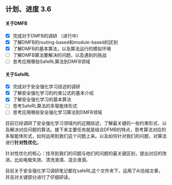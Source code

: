 ## 计划、进度 3.6 
#### 关于DMFB
- [x] 完成对于DMFB的调研 （进行中）
- [x] 了解DMFB的routing-based和module-based的区别
- [x] 了解DMFB的基本算法，以及算法运行的模拟环境
- [ ] 了解DMFB算法要解决的问题，以及遇到的挑战
- [ ] 思考应用哪些SafeRL算法到DMFB领域

#### 关于SafeRL
- [x] 完成对于安全强化学习综述的调研
- [x] 了解安全强化学习的约束公式的基本介绍
- [x] 了解安全强化学习的基本算法
- [ ] 思考SafeRL算法的多智能体形式
- [ ] 思考应用哪些安全强化学习算法到DMFB领域

目前已经调研了安全强化学习领域内的近期综述，了解最关键的一些约束形式、以及解决对应问题的算法。接下来主要任务就是结合DFMB的特点，思考算法对应的多智能体形式，如何运用到我们这个问题上来。以及如何针对我们的问题，对算法进行**针对性优化**。

针对性优化的核心：找寻到我们的问题与他们的问题的最关键区别，提出对应的改进。比如电极失效、清洗液滴、混合液滴、

目前关于安全强化学习调研笔记都在safeRL这个文件夹下，运用了AI总结文章，并且对关键部分进行了仔细研读。